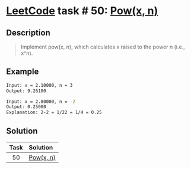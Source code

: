 # [LeetCode][leetcode] task # 50: [Pow(x, n)][task]

Description
-----------

> Implement pow(x, n), which calculates x raised to the power n (i.e., x^n).

Example
-------

```sh
Input: x = 2.10000, n = 3
Output: 9.26100

Input: x = 2.00000, n = -2
Output: 0.25000
Explanation: 2-2 = 1/22 = 1/4 = 0.25
```

Solution
--------

| Task | Solution              |
|:----:|:----------------------|
|  50  | [Pow(x, n)][solution] |


[leetcode]: <http://leetcode.com/>
[task]: <https://leetcode.com/problems/powx-n/>
[solution]: <https://github.com/wellaxis/witalis-jkit/blob/main/module/tasks/src/main/java/com/witalis/jkit/tasks/core/task/leetcode/h1/p50/option/Practice.java>
